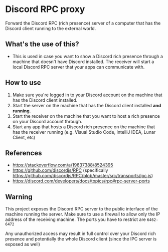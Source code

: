 # Discord RPC proxy

Forward the Discord RPC (rich presence) server of a computer that has the Discord client running to the external world.

## What's the use of this?
- This is used in case you want to show a Discord rich presence through a machine that doesn't have Discord installed. The receiver will start a local Discord RPC server that your apps can communicate with.

## How to use
1. Make sure you're logged in to your Discord account on the machine that has the Discord client installed.
2. Start the server on the machine that has the Discord client installed **and running**.
3. Start the receiver on the machine that you want to host a rich presence on your Discord account through.
4. Start any app that hosts a Discord rich presence on the machine that has the receiver running (e.g. Visual Studio Code, IntelliJ IDEA, Lunar Client, etc)

## References
- https://stackoverflow.com/a/19637388/8524395
- https://github.com/discordjs/RPC (specifically https://github.com/discordjs/RPC/blob/master/src/transports/ipc.js)
- https://discord.com/developers/docs/topics/rpc#rpc-server-ports

## Warning
This project exposes the Discord RPC server to the public interface of the machine running the server. Make sure to use a firewall to allow only the IP address of the receiving machine. The ports you have to restrict are `6462-6472`

Any unauthorized access may result in full control over your Discord rich presence and potentially the whole Discord client (since the IPC server is exposed as well)
